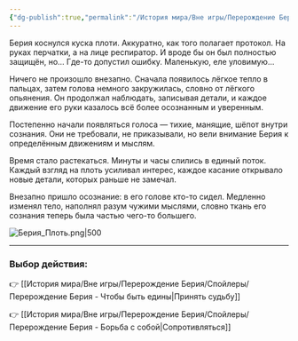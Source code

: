 ```yaml
---
{"dg-publish":true,"permalink":"/История мира/Вне игры/Перерождение Берия/Спойлеры/Перерождение Берия - Они явились/","noteIcon":"","created":"2025-10-22T18:46:42.235+03:00","updated":"2025-10-22T15:04:08.458+03:00"}
---
```



Берия коснулся куска плоти. Аккуратно, как того полагает протокол. На руках перчатки, а на лице респиратор. И вроде бы он был полностью защищён, но... Где-то допустил ошибку. Маленькую, еле уловимую...

Ничего не произошло внезапно. Сначала появилось лёгкое тепло в пальцах, затем голова немного закружилась, словно от лёгкого опьянения. Он продолжал наблюдать, записывая детали, и каждое движение его руки казалось всё более осознанным и уверенным.  

Постепенно начали появляться голоса — тихие, манящие, шёпот внутри сознания. Они не требовали, не приказывали, но вели внимание Берия к определённым движениям и мыслям.  

Время стало растекаться. Минуты и часы слились в единый поток. Каждый взгляд на плоть усиливал интерес, каждое касание открывало новые детали, которых раньше не замечал.  

Внезапно пришло осознание: в его голове кто-то сидел. Медленно изменял тело, наполнял разум чужими мыслями, словно ткань его сознания теперь была частью чего-то большего.  

![Берия_Плоть.png|500](/img/user/system/img/NPC/%D0%AE%D0%B6%D0%BD%D1%8B%D0%B5%20%D0%B7%D0%B5%D0%BC%D0%BB%D0%B8/%D0%9D%D0%B8%D0%BB/%D0%91%D0%B5%D1%80%D0%B8%D1%8F_%D0%9F%D0%BB%D0%BE%D1%82%D1%8C.png)

---

### Выбор действия:

👉 [[История мира/Вне игры/Перерождение Берия/Спойлеры/Перерождение Берия - Чтобы быть едины\|Принять судьбу]]  

👉 [[История мира/Вне игры/Перерождение Берия/Спойлеры/Перерождение Берия - Борьба с собой\|Сопротивляться]]
